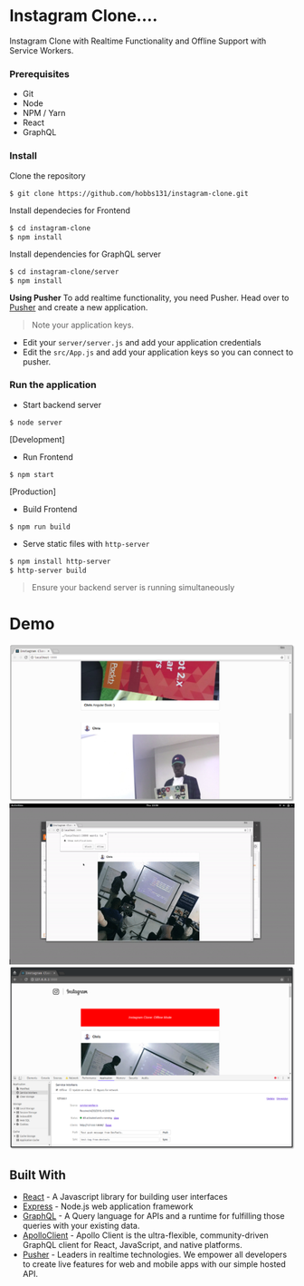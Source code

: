 # Instagram Clone....

Instagram Clone with Realtime Functionality and Offline Support with Service Workers.

### Prerequisites
- Git
- Node
- NPM / Yarn
- React
- GraphQL

### Install 
Clone the repository

```
$ git clone https://github.com/hobbs131/instagram-clone.git
```

Install dependecies for Frontend
```
$ cd instagram-clone
$ npm install
```

Install dependencies for GraphQL server
```
$ cd instagram-clone/server
$ npm install
```

**Using Pusher**
To add realtime functionality, you need Pusher. Head over to [Pusher](https://pusher.com) and create a new application.

> Note your application keys.

- Edit your `server/server.js` and add your application credentials
- Edit the `src/App.js` and add your application keys so you can connect to pusher.


### Run the application
- Start backend server
```
$ node server
```

[Development] 
- Run Frontend
```
$ npm start
```

[Production] 
- Build Frontend
```
$ npm run build
```

- Serve static files with `http-server`
```
$ npm install http-server
$ http-server build
```

> Ensure your backend server is running simultaneously

# Demo

<img src="demo/demo.png" alt="Instagram clone">

<img src="demo/demo1.gif" alt="Realtime Posts">

<img src="demo/demo2.png" alt="Offline Mode">

## Built With
- [React](https://reactjs.org) - A Javascript library for building user interfaces
- [Express](https://expressjs.com) - Node.js web application framework
- [GraphQL](https://graphql.org) - A Query language for APIs and a runtime for fulfilling those queries with your existing data.
- [ApolloClient](https://www.apollographql.com/client) - Apollo Client is the ultra-flexible, community-driven GraphQL client for React, JavaScript, and native platforms.
- [Pusher](https://pusher.com) - Leaders in realtime technologies. We empower all developers to create live features for web and mobile apps with our simple hosted API.


